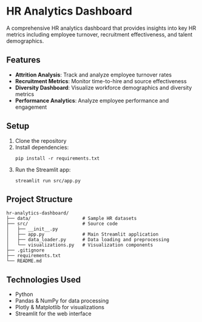 # HR Analytics Dashboard

A comprehensive HR analytics dashboard that provides insights into key HR metrics including employee turnover, recruitment effectiveness, and talent demographics.

## Features

- **Attrition Analysis**: Track and analyze employee turnover rates
- **Recruitment Metrics**: Monitor time-to-hire and source effectiveness
- **Diversity Dashboard**: Visualize workforce demographics and diversity metrics
- **Performance Analytics**: Analyze employee performance and engagement

## Setup

1. Clone the repository
2. Install dependencies:
   ```
   pip install -r requirements.txt
   ```
3. Run the Streamlit app:
   ```
   streamlit run src/app.py
   ```

## Project Structure

```
hr-analytics-dashboard/
├── data/                   # Sample HR datasets
├── src/                    # Source code
│   ├── __init__.py
│   ├── app.py              # Main Streamlit application
│   ├── data_loader.py      # Data loading and preprocessing
│   └── visualizations.py   # Visualization components
├── .gitignore
├── requirements.txt
└── README.md
```

## Technologies Used

- Python
- Pandas & NumPy for data processing
- Plotly & Matplotlib for visualizations
- Streamlit for the web interface
